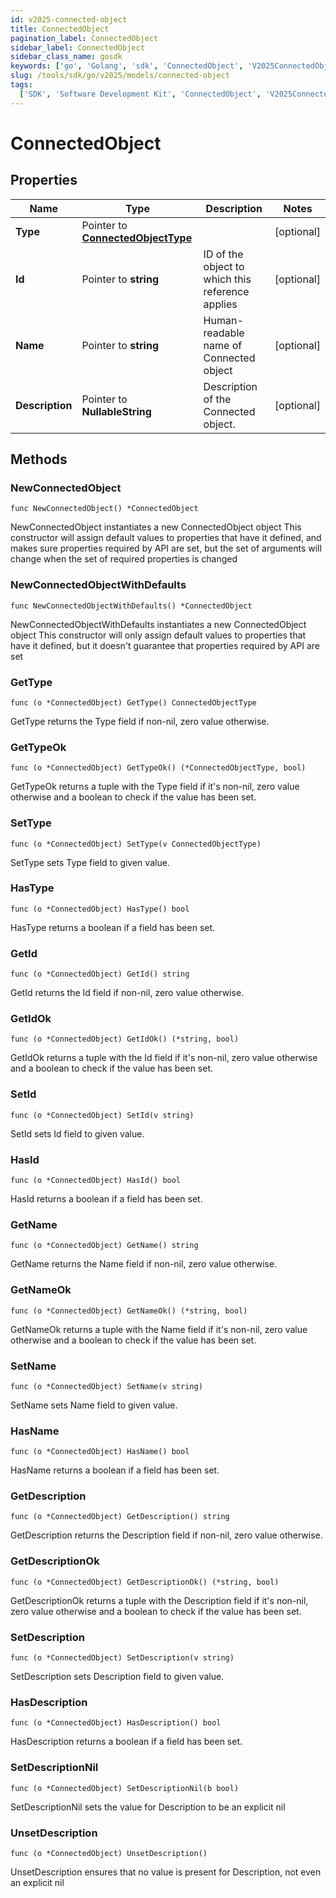 ```yaml
---
id: v2025-connected-object
title: ConnectedObject
pagination_label: ConnectedObject
sidebar_label: ConnectedObject
sidebar_class_name: gosdk
keywords: ['go', 'Golang', 'sdk', 'ConnectedObject', 'V2025ConnectedObject']
slug: /tools/sdk/go/v2025/models/connected-object
tags:
  ['SDK', 'Software Development Kit', 'ConnectedObject', 'V2025ConnectedObject']
---
```


# ConnectedObject

## Properties

| Name | Type | Description | Notes |
| --- | --- | --- | --- |
| **Type** | Pointer to [**ConnectedObjectType**](connected-object-type) |  | [optional] |
| **Id** | Pointer to **string** | ID of the object to which this reference applies | [optional] |
| **Name** | Pointer to **string** | Human-readable name of Connected object | [optional] |
| **Description** | Pointer to **NullableString** | Description of the Connected object. | [optional] |

## Methods

### NewConnectedObject

`func NewConnectedObject() *ConnectedObject`

NewConnectedObject instantiates a new ConnectedObject object This constructor will assign default values to properties that have it defined, and makes sure properties required by API are set, but the set of arguments will change when the set of required properties is changed

### NewConnectedObjectWithDefaults

`func NewConnectedObjectWithDefaults() *ConnectedObject`

NewConnectedObjectWithDefaults instantiates a new ConnectedObject object This constructor will only assign default values to properties that have it defined, but it doesn't guarantee that properties required by API are set

### GetType

`func (o *ConnectedObject) GetType() ConnectedObjectType`

GetType returns the Type field if non-nil, zero value otherwise.

### GetTypeOk

`func (o *ConnectedObject) GetTypeOk() (*ConnectedObjectType, bool)`

GetTypeOk returns a tuple with the Type field if it's non-nil, zero value otherwise and a boolean to check if the value has been set.

### SetType

`func (o *ConnectedObject) SetType(v ConnectedObjectType)`

SetType sets Type field to given value.

### HasType

`func (o *ConnectedObject) HasType() bool`

HasType returns a boolean if a field has been set.

### GetId

`func (o *ConnectedObject) GetId() string`

GetId returns the Id field if non-nil, zero value otherwise.

### GetIdOk

`func (o *ConnectedObject) GetIdOk() (*string, bool)`

GetIdOk returns a tuple with the Id field if it's non-nil, zero value otherwise and a boolean to check if the value has been set.

### SetId

`func (o *ConnectedObject) SetId(v string)`

SetId sets Id field to given value.

### HasId

`func (o *ConnectedObject) HasId() bool`

HasId returns a boolean if a field has been set.

### GetName

`func (o *ConnectedObject) GetName() string`

GetName returns the Name field if non-nil, zero value otherwise.

### GetNameOk

`func (o *ConnectedObject) GetNameOk() (*string, bool)`

GetNameOk returns a tuple with the Name field if it's non-nil, zero value otherwise and a boolean to check if the value has been set.

### SetName

`func (o *ConnectedObject) SetName(v string)`

SetName sets Name field to given value.

### HasName

`func (o *ConnectedObject) HasName() bool`

HasName returns a boolean if a field has been set.

### GetDescription

`func (o *ConnectedObject) GetDescription() string`

GetDescription returns the Description field if non-nil, zero value otherwise.

### GetDescriptionOk

`func (o *ConnectedObject) GetDescriptionOk() (*string, bool)`

GetDescriptionOk returns a tuple with the Description field if it's non-nil, zero value otherwise and a boolean to check if the value has been set.

### SetDescription

`func (o *ConnectedObject) SetDescription(v string)`

SetDescription sets Description field to given value.

### HasDescription

`func (o *ConnectedObject) HasDescription() bool`

HasDescription returns a boolean if a field has been set.

### SetDescriptionNil

`func (o *ConnectedObject) SetDescriptionNil(b bool)`

SetDescriptionNil sets the value for Description to be an explicit nil

### UnsetDescription

`func (o *ConnectedObject) UnsetDescription()`

UnsetDescription ensures that no value is present for Description, not even an explicit nil
